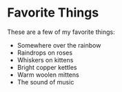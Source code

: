 # Favorite Things

These are a few of my favorite things:

- Somewhere over the rainbow
- Raindrops on roses
- Whiskers on kittens
- Bright copper kettles
- Warm woolen mittens
- The sound of music 
